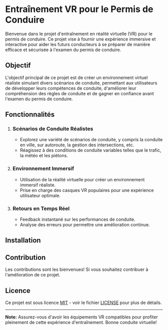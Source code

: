# Entraînement VR pour le Permis de Conduire

Bienvenue dans le projet d'entraînement en réalité virtuelle (VR) pour le permis de conduire. Ce projet vise à fournir une expérience immersive et interactive pour aider les futurs conducteurs à se préparer de manière efficace et sécurisée à l'examen du permis de conduire.

## Objectif

L'objectif principal de ce projet est de créer un environnement virtuel réaliste simulant divers scénarios de conduite, permettant aux utilisateurs de développer leurs compétences de conduite, d'améliorer leur compréhension des règles de conduite et de gagner en confiance avant l'examen du permis de conduire.

## Fonctionnalités

1. ### Scénarios de Conduite Réalistes
   - Explorez une variété de scénarios de conduite, y compris la conduite en ville, sur autoroute, la gestion des intersections, etc.
   - Réagissez à des conditions de conduite variables telles que le trafic, la météo et les piétons.

2. ### Environnement Immersif
   - Utilisation de la réalité virtuelle pour créer un environnement immersif réaliste.
   - Prise en charge des casques VR populaires pour une expérience utilisateur optimale.

3. ### Retours en Temps Réel
   - Feedback instantané sur les performances de conduite.
   - Analyse des erreurs pour permettre une amélioration continue.

## Installation



## Contribution

Les contributions sont les bienvenues! Si vous souhaitez contribuer à l'amélioration de ce projet.

## Licence

Ce projet est sous licence [MIT](LICENSE) - voir le fichier [LICENSE](LICENSE) pour plus de détails.

---

**Note:** Assurez-vous d'avoir les équipements VR compatibles pour profiter pleinement de cette expérience d'entraînement. Bonne conduite virtuelle!
